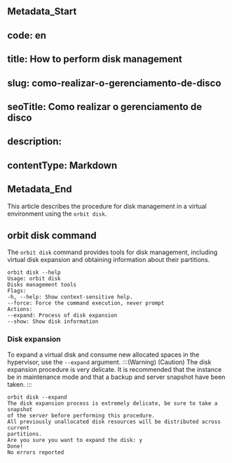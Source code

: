 ## Metadata_Start 
## code: en
## title: How to perform disk management 
## slug: como-realizar-o-gerenciamento-de-disco 
## seoTitle: Como realizar o gerenciamento de disco 
## description:  
## contentType: Markdown 
## Metadata_End
This article describes the procedure for disk management in a virtual environment using the `orbit disk`.

## orbit disk command
The `orbit disk` command provides tools for disk management, including virtual disk expansion and obtaining information about their partitions.

```
orbit disk --help
Usage: orbit disk
Disks management tools
Flags:
-h, --help: Show context-sensitive help.
--force: Force the command execution, never prompt
Actions:
--expand: Process of disk expansion
--show: Show disk information
```
### Disk expansion
To expand a virtual disk and consume new allocated spaces in the hypervisor, use the `--expand` argument.
:::(Warning) (Caution)
The disk expansion procedure is very delicate. It is recommended that the instance be in maintenance mode and that a backup and server snapshot have been taken.
:::

```
orbit disk --expand
The disk expansion process is extremely delicate, be sure to take a snapshot
of the server before performing this procedure.
All previously unallocated disk resources will be distributed across current
partitions.
Are you sure you want to expand the disk: y
Done!
No errors reported
```
